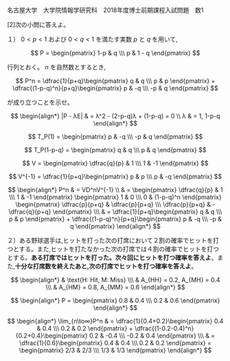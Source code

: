 名古屋大学　大学院情報学研究科　2018年度博士前期課程入試問題　数1

\[2]次の小問に答えよ。

１） $0 < p < 1$ および $0 < q < 1$ を満たす実数 $p$ と $q$ を用いて,

$$
    P = \begin{pmatrix} 1-p & q \\\ p & 1 - q \end{pmatrix}
$$

行列とおく。 $n$ を自然数とするとき,

$$
    P^n = \dfrac{1}{p+q}\begin{pmatrix} q & q \\\ p & p \end{pmatrix} + \dfrac{(1-p-q)^n}{p+q}\begin{pmatrix} p & -q \\\ -p & q \end{pmatrix}
$$

が成り立つことを示せ。

$$
    \begin{align*}
    |P - λE| & = λ^2 - (2-p-q)λ + (1-p-q) = 0 \\
     λ & =  1, 1-p-q
    \end{align*}
$$

$$
    T_P(1) = \begin{pmatrix} p & -q \\\ -p & q \end{pmatrix} 
$$

$$
    T_P(1-p-q) = \begin{pmatrix} q & q \\\ p & q \end{pmatrix}
$$


$$
    V = \begin{pmatrix} \dfrac{q}{p} & 1 \\\ 1 & -1 \end{pmatrix} 
$$

$$
    V^{-1} = \dfrac{1}{p+q}\begin{pmatrix} p & p \\\ p & -q \end{pmatrix} 
$$


$$
    \begin{align*}
        P^n & = VD^nV^{-1} \\
            & = \begin{pmatrix} \dfrac{q}{p} & 1 \\\ 1 & -1 \end{pmatrix} \begin{pmatrix} 1 & 0 \\\ 0 & (1-p-q)^n \end{pmatrix}  \begin{pmatrix} \dfrac{p}{p+q} & \dfrac{p}{p+q} \\\ \dfrac{p}{p+q} & -\dfrac{q}{p+q} \end{pmatrix} \\\
            & = \dfrac{1}{p+q}\begin{pmatrix} q & q \\\ p & p \end{pmatrix} + \dfrac{(1-p-q)^n}{p+q}\begin{pmatrix} p & -q \\\ -p & q \end{pmatrix} 
    \end{align*}
$$


２）ある野球選手は,ヒットを打った次の打席において２割の確率でヒットを打つとする。また,ヒットを打たなかった次の打席では４割の確率でヒットを打つとする。**ある打席ではヒットを打った。次々回にヒットを打つ確率を答えよ**。また,**十分な打席数を終えたあと,次の打席でヒットを打つ確率を答えよ**。

$$
    \begin{align*}
        & \text{H: Hit, M: Miss} \\\
        & A_{HH} = 0.2, A_{MH} = 0.4 \\\
        & A_{HM} = 0.8, A_{MM} = 0.6
    \end{align*}
$$

$$
    \begin{align*}
        P = \begin{pmatrix} 0.8 & 0.4 \\\ 0.2 & 0.6 \end{pmatrix}   
    \end{align*}
$$

$$
    \begin{align*}
        \lim_{n\to∞}P^n & = \dfrac{1}{0.4+0.2}\begin{pmatrix} 0.4 & 0.4 \\\ 0.2 & 0.2 \end{pmatrix} + \dfrac{(1-0.2-0.4)^n}{0.2+0.4}\begin{pmatrix} 0.2 & -0.4 \\\ -0.2 & 0.4 \end{pmatrix} \\\ & = \dfrac{1}{0.6}\begin{pmatrix} 0.4 & 0.4 \\\ 0.2 & 0.2 \end{pmatrix} = \begin{pmatrix} 2/3 & 2/3 \\\ 1/3 & 1/3 \end{pmatrix}
    \end{align*}
$$
